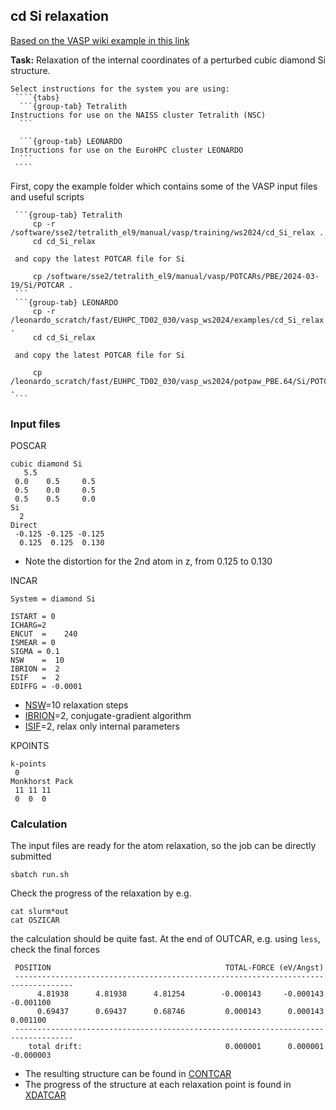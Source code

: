 ## cd Si relaxation

[Based on the VASP wiki example in this link](https://www.vasp.at/wiki/index.php/Cd_Si_relaxation)

**Task:** Relaxation of the internal coordinates of a perturbed cubic diamond Si structure. 

`````{callout} System-specific instructions
Select instructions for the system you are using:
 ````{tabs}
  ```{group-tab} Tetralith
Instructions for use on the NAISS cluster Tetralith (NSC)
  ```

  ```{group-tab} LEONARDO
Instructions for use on the EuroHPC cluster LEONARDO
  ```
 ````
`````

First, copy the example folder which contains some of the VASP input files and useful scripts 
 ````{tabs}
  ```{group-tab} Tetralith
      cp -r /software/sse2/tetralith_el9/manual/vasp/training/ws2024/cd_Si_relax .
      cd cd_Si_relax

  and copy the latest POTCAR file for Si

      cp /software/sse2/tetralith_el9/manual/vasp/POTCARs/PBE/2024-03-19/Si/POTCAR .
  ```
  ```{group-tab} LEONARDO
      cp -r /leonardo_scratch/fast/EUHPC_TD02_030/vasp_ws2024/examples/cd_Si_relax .
      cd cd_Si_relax

  and copy the latest POTCAR file for Si

      cp /leonardo_scratch/fast/EUHPC_TD02_030/vasp_ws2024/potpaw_PBE.64/Si/POTCAR .
  ```
 ````

### Input files

POSCAR

    cubic diamond Si
       5.5
     0.0    0.5     0.5
     0.5    0.0     0.5
     0.5    0.5     0.0
    Si 
      2
    Direct
     -0.125 -0.125 -0.125
      0.125  0.125  0.130

* Note the distortion for the 2nd atom in z, from 0.125 to 0.130

INCAR

    System = diamond Si
    
    ISTART = 0
    ICHARG=2
    ENCUT  =    240
    ISMEAR = 0 
    SIGMA = 0.1
    NSW    =  10 
    IBRION =  2
    ISIF   =  2
    EDIFFG = -0.0001

* [NSW](https://www.vasp.at/wiki/index.php/NSW)=10 relaxation steps
* [IBRION](https://www.vasp.at/wiki/index.php/IBRION)=2, conjugate-gradient algorithm
* [ISIF](https://www.vasp.at/wiki/index.php/ISIF)=2, relax only internal parameters

KPOINTS

    k-points
     0
    Monkhorst Pack
     11 11 11
     0  0  0

 
### Calculation

The input files are ready for the atom relaxation, so the job can be directly submitted

    sbatch run.sh

Check the progress of the relaxation by e.g.

    cat slurm*out
    cat OSZICAR

the calculation should be quite fast. At the end of OUTCAR, e.g. using `less`, check the final forces

     POSITION                                       TOTAL-FORCE (eV/Angst)
     -----------------------------------------------------------------------------------
          4.81938      4.81938      4.81254        -0.000143     -0.000143     -0.001100
          0.69437      0.69437      0.68746         0.000143      0.000143      0.001100
     -----------------------------------------------------------------------------------
        total drift:                                0.000001      0.000001     -0.000003

* The resulting structure can be found in [CONTCAR](https://www.vasp.at/wiki/index.php/CONTCAR)
* The progress of the structure at each relaxation point is found in [XDATCAR](https://www.vasp.at/wiki/index.php/XDATCAR)
      
